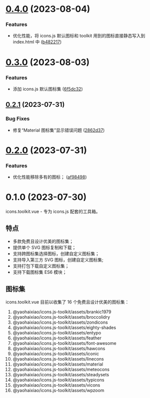# [0.4.0](https://github.com/yaohaixiao/icons.toolkit.vue/compare/0.3.0...0.4.0) (2023-08-04)


### Features

* 优化性能，将 icons.js 默认图标和 toolkit 用到的图标直接静态写入到 index.html 中 ([b482217](https://github.com/yaohaixiao/icons.toolkit.vue/commit/b48221748a257b354313cc6ba5d9c4866530cb1d))



# [0.3.0](https://github.com/yaohaixiao/icons.toolkit.vue/compare/0.2.1...0.3.0) (2023-08-03)


### Features

* 添加 icons.js 默认图标集 ([6f5dc32](https://github.com/yaohaixiao/icons.toolkit.vue/commit/6f5dc324e16f1f4134cf7ebe568a81f4ed02a342))



## [0.2.1](https://github.com/yaohaixiao/icons.toolkit.vue/compare/0.2.0...0.2.1) (2023-07-31)


### Bug Fixes

* 修复“Material 图标集”显示错误问题 ([2862d37](https://github.com/yaohaixiao/icons.toolkit.vue/commit/2862d37741842f207cf9f5ca2b453fd422ef8726))



# [0.2.0](https://github.com/yaohaixiao/icons.toolkit.vue/compare/0.1.0...0.2.0) (2023-07-31)


### Features

* 优化性能移除多有的图标； ([af98498](https://github.com/yaohaixiao/icons.toolkit.vue/commit/af98498f5be4aafd3617fc086ee863b53f0f4b49))



# 0.1.0 (2023-07-30)


icons.toolkit.vue - 专为 icons.js 配套的工具箱。



## 特点

* 多款免费且设计优美的图标集；
* 提供单个 SVG 图标复制和下载；
* 支持跨图标集选择图标，创建自定义图标集；
* 支持导入第三方 SVG 图标，创建自定义图标集;
* 支持打包下载自定义图标集；
* 支持下载图标集 ES6 模块；



## 图标集

icons.toolkit.vue 目前以收集了 16 个免费且设计优美的图标集：

1. @yaohaixiao/icons.js-toolkit/assets/brankic1979
2. @yaohaixiao/icons.js-toolkit/assets/broccolidry
3. @yaohaixiao/icons.js-toolkit/assets/zondicons
4. @yaohaixiao/icons.js-toolkit/assets/eighty-shades
5. @yaohaixiao/icons.js-toolkit/assets/entypo
6. @yaohaixiao/icons.js-toolkit/assets/feather
7. @yaohaixiao/icons.js-toolkit/assets/font-awesome
8. @yaohaixiao/icons.js-toolkit/assets/hawcons
9. @yaohaixiao/icons.js-toolkit/assets/iconic
10. @yaohaixiao/icons.js-toolkit/assets/linecons
11. @yaohaixiao/icons.js-toolkit/assets/material
12. @yaohaixiao/icons.js-toolkit/assets/meteocons
13. @yaohaixiao/icons.js-toolkit/assets/steadysets
14. @yaohaixiao/icons.js-toolkit/assets/typicons
15. @yaohaixiao/icons.js-toolkit/assets/vicons
16. @yaohaixiao/icons.js-toolkit/assets/wpzoom




